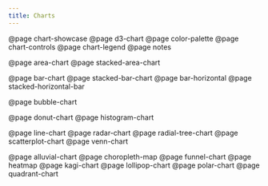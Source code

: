 ```yaml
---
title: Charts
---
```


@page chart-showcase
@page d3-chart
@page color-palette
@page chart-controls
@page chart-legend
@page notes

@page area-chart
@page stacked-area-chart

@page bar-chart
@page stacked-bar-chart
@page bar-horizontal
@page stacked-horizontal-bar

@page bubble-chart

@page donut-chart
@page histogram-chart

@page line-chart
@page radar-chart
@page radial-tree-chart
@page scatterplot-chart
@page venn-chart

@page alluvial-chart
@page choropleth-map
@page funnel-chart
@page heatmap
@page kagi-chart
@page lollipop-chart
@page polar-chart
@page quadrant-chart
